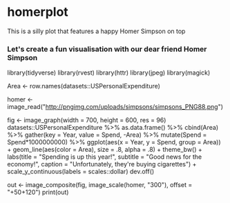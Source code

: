 # homerplot
This is a silly plot that features a happy Homer Simpson on top

### Let's create a fun visualisation with our dear friend Homer Simpson

library(tidyverse)
library(rvest)
library(httr)
library(jpeg)
library(magick)

Area <- row.names(datasets::USPersonalExpenditure)

homer <- image_read("http://pngimg.com/uploads/simpsons/simpsons_PNG88.png")

fig <- image_graph(width = 700, height = 600, res = 96)
datasets::USPersonalExpenditure %>% as.data.frame() %>% cbind(Area) %>% gather(key = Year, value = Spend, -Area) %>%
  mutate(Spend = Spend*1000000000) %>%
  ggplot(aes(x = Year, y = Spend, group = Area)) + geom_line(aes(color = Area), size = .8, alpha = .8) + theme_bw() +
  labs(title = "Spending is up this year!", subtitle = "Good news for the economy!", 
       caption = "Unfortunately, they're buying cigarettes") + 
  scale_y_continuous(labels = scales::dollar)
dev.off()

out <- image_composite(fig, image_scale(homer, "300"), offset = "+50+120")
print(out)


